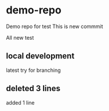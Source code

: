 # demo-repo

Demo repo for test
This is new commmit

All new test

## local development

latest try for branching

## deleted 3 lines

added 1 line
